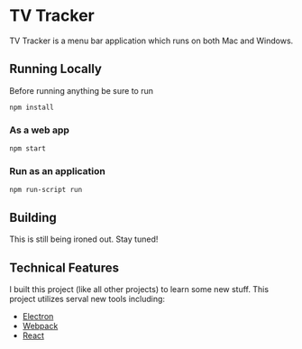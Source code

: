 # TV Tracker #
TV Tracker is a menu bar application which runs on both Mac and Windows.

## Running Locally
Before running anything be sure to run 
```
npm install 
```
### As a web app
```
npm start
```

### Run as an application
```
npm run-script run
```

## Building
This is still being ironed out. Stay tuned!

## Technical Features
I built this project (like all other projects) to learn some new stuff. This project utilizes serval new tools including:
- [Electron](http://electron.atom.io/)
- [Webpack](https://webpack.js.org/)
- [React](https://facebook.github.io/react/)